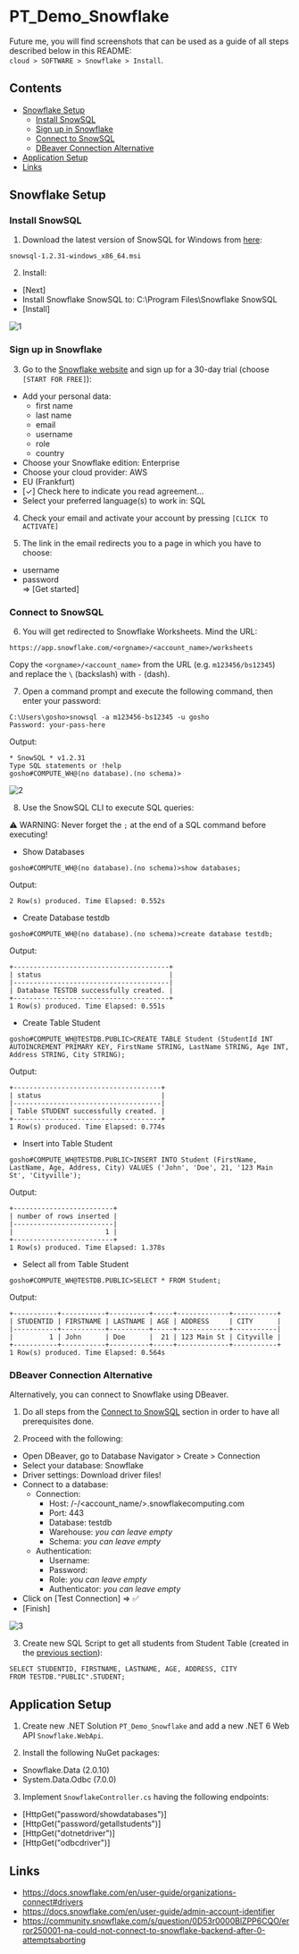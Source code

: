 # PT_Demo_Snowflake

Future me, you will find screenshots that can be used as a guide of all steps described below in this README:<br>`cloud > SOFTWARE > Snowflake > Install`.

## Contents
- [Snowflake Setup](#snowflake-setup)
    - [Install SnowSQL](#install-snowsql)
    - [Sign up in Snowflake](#sign-up-in-snowflake)
    - [Connect to SnowSQL](#connect-to-snowsql)
    - [DBeaver Connection Alternative](#dbeaver-connection-alternative)
- [Application Setup](#application-setup)
- [Links](#links)

## Snowflake Setup

### Install SnowSQL

1. Download the latest version of SnowSQL for Windows from [here](https://developers.snowflake.com/snowsql/):

```
snowsql-1.2.31-windows_x86_64.msi
```

2. Install:
- [Next]
- Install Snowflake SnowSQL to: C:\Program Files\Snowflake SnowSQL
- [Install]

![1](./res/1.png)

### Sign up in Snowflake

3. Go to the [Snowflake website](https://www.snowflake.com/en/) and sign up for a 30-day trial (choose `[START FOR FREE]`):

- Add your personal data:
    - first name
    - last name
    - email
    - username
    - role
    - country
- Choose your Snowflake edition: Enterprise
- Choose your cloud provider: AWS
- EU (Frankfurt)
- [✓] Check here to indicate you read agreement...
- Select your preferred language(s) to work in: SQL

4. Check your email and activate your account by pressing `[CLICK TO ACTIVATE]`

5. The link in the email redirects you to a page in which you have to choose:
- username
- password  
=> [Get started]

### Connect to SnowSQL

6. You will get redirected to Snowflake Worksheets. Mind the URL:

```
https://app.snowflake.com/<orgname>/<account_name>/worksheets
```
Copy the `<orgname>/<account_name>` from the URL (e.g. `m123456/bs12345`) and replace the `\` (backslash) with `-` (dash).

7. Open a command prompt and execute the following command, then enter your password:

```
C:\Users\gosho>snowsql -a m123456-bs12345 -u gosho
Password: your-pass-here
```

Output:
```
* SnowSQL * v1.2.31
Type SQL statements or !help
gosho#COMPUTE_WH@(no database).(no schema)>
```

![2](./res/2.png)

8. Use the SnowSQL CLI to execute SQL queries:

⚠️ WARNING: Never forget the `;` at the end of a SQL command before executing!

- Show Databases

```
gosho#COMPUTE_WH@(no database).(no schema)>show databases;
```

Output:
```
2 Row(s) produced. Time Elapsed: 0.552s
```

- Create Database testdb

```
gosho#COMPUTE_WH@(no database).(no schema)>create database testdb;
```

Output:
```
+---------------------------------------+
| status                                |
|---------------------------------------|
| Database TESTDB successfully created. |
+---------------------------------------+
1 Row(s) produced. Time Elapsed: 0.551s
```

- Create Table Student

```
gosho#COMPUTE_WH@TESTDB.PUBLIC>CREATE TABLE Student (StudentId INT AUTOINCREMENT PRIMARY KEY, FirstName STRING, LastName STRING, Age INT, Address STRING, City STRING);
```

Output:
```
+-------------------------------------+
| status                              |
|-------------------------------------|
| Table STUDENT successfully created. |
+-------------------------------------+
1 Row(s) produced. Time Elapsed: 0.774s
```

- Insert into Table Student

```
gosho#COMPUTE_WH@TESTDB.PUBLIC>INSERT INTO Student (FirstName, LastName, Age, Address, City) VALUES ('John', 'Doe', 21, '123 Main St', 'Cityville');
```

Output:
```
+-------------------------+
| number of rows inserted |
|-------------------------|
|                       1 |
+-------------------------+
1 Row(s) produced. Time Elapsed: 1.378s
```

- Select all from Table Student

```
gosho#COMPUTE_WH@TESTDB.PUBLIC>SELECT * FROM Student;
```

Output:
```
+-----------+-----------+----------+-----+-------------+-----------+
| STUDENTID | FIRSTNAME | LASTNAME | AGE | ADDRESS     | CITY      |
|-----------+-----------+----------+-----+-------------+-----------|
|         1 | John      | Doe      |  21 | 123 Main St | Cityville |
+-----------+-----------+----------+-----+-------------+-----------+
1 Row(s) produced. Time Elapsed: 0.564s
```

### DBeaver Connection Alternative

Alternatively, you can connect to Snowflake using DBeaver.

1. Do all steps from the [Connect to SnowSQL](#connect-to-snowsql) section in order to have all prerequisites done.

2. Proceed with the following:

- Open DBeaver, go to Database Navigator > Create > Connection
- Select your database: Snowflake
- Driver settings: Download driver files!
- Connect to a database:
    - Connection:
        - Host: /<orgname/>-/<account_name/>.snowflakecomputing.com
        - Port: 443
        - Database: testdb
        - Warehouse: *you can leave empty*
        - Schema: *you can leave empty*
    - Authentication:
        - Username:
        - Password:
        - Role: *you can leave empty*
        - Authenticator: *you can leave empty*
- Click on [Test Connection] => ✅
- [Finish]

![3](./res/3.png)

3. Create new SQL Script to get all students from Student Table (created in the [previous section](#connect-to-snowsql)):

```
SELECT STUDENTID, FIRSTNAME, LASTNAME, AGE, ADDRESS, CITY
FROM TESTDB."PUBLIC".STUDENT;
```

## Application Setup

1. Create new .NET Solution `PT_Demo_Snowflake` and add a new .NET 6 Web API `Snowflake.WebApi`.

2. Install the following NuGet packages:
- Snowflake.Data (2.0.10)
- System.Data.Odbc (7.0.0)

3. Implement `SnowflakeController.cs` having the following endpoints:
- [HttpGet("password/showdatabases")]
- [HttpGet("password/getallstudents")]
- [HttpGet("dotnetdriver")]
- [HttpGet("odbcdriver")]

## Links
- https://docs.snowflake.com/en/user-guide/organizations-connect#drivers
- https://docs.snowflake.com/en/user-guide/admin-account-identifier
- https://community.snowflake.com/s/question/0D53r0000BlZPP6CQO/error250001-na-could-not-connect-to-snowflake-backend-after-0-attemptsaborting
